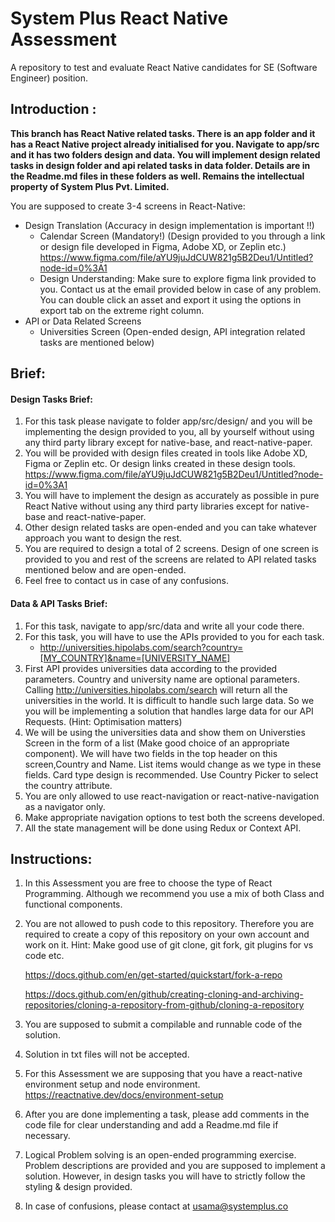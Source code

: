 
# System Plus React Native Assessment

A repository to test and evaluate React Native candidates for SE (Software Engineer) position.

## Introduction :

**This branch has React Native related tasks. There is an app folder and it has a React Native project already initialised for you. Navigate to app/src and it has two folders design and data. You will implement design related tasks in design folder and api related tasks in data folder. Details are in the Readme.md files in these folders as well.
Remains the intellectual property of System Plus Pvt. Limited.**

You are supposed to create 3-4 screens in React-Native:

- Design Translation (Accuracy in design implementation is important !!)
  - Calendar Screen (Mandatory!)
    (Design provided to you through a link or design file developed in Figma, Adobe XD, or Zeplin etc.)
    https://www.figma.com/file/aYU9juJdCUW821g5B2Deu1/Untitled?node-id=0%3A1
  - Design Understanding:
    Make sure to explore figma link provided to you. Contact us at the email provided below in case of any problem. You can double click an asset and export it using the options in export tab on the extreme right column.
- API or Data Related Screens
  - Universities Screen
    (Open-ended design, API integration related tasks are mentioned below)

## Brief:

#### Design Tasks Brief:

1. For this task please navigate to folder app/src/design/ and you will be implementing the design provided to you, all by yourself without using any third party library except for native-base, and react-native-paper.
2. You will be provided with design files created in tools like Adobe XD, Figma or Zeplin etc. Or design links created in these design tools.  https://www.figma.com/file/aYU9juJdCUW821g5B2Deu1/Untitled?node-id=0%3A1
3. You will have to implement the design as accurately as possible in pure React Native without using any third party libraries except for native-base and react-native-paper.
4. Other design related tasks are open-ended and you can take whatever approach you want to design the rest.
5. You are required to design a total of 2 screens. Design of one screen is provided to you and rest of the screens are related to API related tasks mentioned below and are open-ended.
6. Feel free to contact us in case of any confusions.

#### Data & API Tasks Brief:

1. For this task, navigate to app/src/data and write all your code there.
2. For this task, you will have to use the APIs provided to you for each task.
   - http://universities.hipolabs.com/search?country=[MY_COUNTRY]&name=[UNIVERSITY_NAME]
3. First API provides universities data according to the provided parameters. Country and university name are optional parameters. Calling http://universities.hipolabs.com/search will return all the universities in the world. It is difficult to handle such large data. So we you will be implementing a solution that handles large data for our API Requests. (Hint: Optimisation matters)
4. We will be using the universities data and show them on Universties Screen in the form of a list (Make good choice of an appropriate component). We will have two fields in the top header on this screen,Country and Name. List items would change as we type in these fields. Card type design is recommended. Use Country Picker to select the country attribute.
5. You are only allowed to use react-navigation or react-native-navigation as a navigator only.
6. Make appropriate navigation options to test both the screens developed.
7. All the state management will be done using Redux or Context API.

## Instructions:

1. In this Assessment you are free to choose the type of React Programming. Although we recommend you use a mix of both Class and functional components.

2. You are not allowed to push code to this repository. Therefore you are
   required to create a copy of this repository on your own account and work on it.
   Hint: Make good use of git clone, git fork, git plugins for vs code etc.

   https://docs.github.com/en/get-started/quickstart/fork-a-repo

   https://docs.github.com/en/github/creating-cloning-and-archiving-repositories/cloning-a-repository-from-github/cloning-a-repository

3. You are supposed to submit a compilable and runnable code of the solution.

4. Solution in txt files will not be accepted.

5. For this Assessment we are supposing that you have a react-native environment setup and node environment.
   https://reactnative.dev/docs/environment-setup

6. After you are done implementing a task, please add comments in the code file
   for clear understanding and add a Readme.md file if necessary.


11. Logical Problem solving is an open-ended programming exercise. Problem descriptions are
    provided and you are supposed to implement a solution. However, in design tasks you will have to strictly follow the styling & design provided.

12. In case of confusions, please contact at usama@systemplus.co
